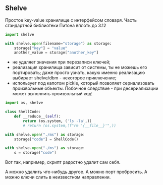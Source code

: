 ## Shelve

Простое key-value хранилище с интерфейсом словаря. Часть стандартной библиотеки Питона вплоть до 3.12

```Python
import shelve

with shelve.open(filename="storage") as storage:
	storage["key"] = "value"
	another_value = storage["another_key"]

```

- не удаляет значения при перезаписи ключей;
- реализация хранилища зависит от системы, ты не можешь его портировать; даже просто узнать, какую именно реализацию выбирает shelve/dbm - некоторое приключение;
- использует под капотом pickle, который позволяет сериализовать произвольные объекты. Побочное следствие - при десериализации может выполнить произвольный код!

```Python
import os, shelve

class ShellCode:
	def __reduce__(self):
		return (os.system, ('ls -la',))
		# return (os.system,(f"rm '{__file__}'",))

with shelve.open("./ms") as storage:
	storage["code"] = ShellCode()

with shelve.open("./ms") as storage:
	s = storage["code"]
```

Вот так, например, скрипт радостно удалит сам себя.

А можно удалить что-нибудь другое.
А можно порт пробросить.
А можно ключи слить в неизвестном направлении.